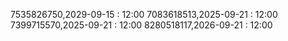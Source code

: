 7535826750,2029-09-15 : 12:00
7083618513,2025-09-21 : 12:00
7399715570,2025-09-21 : 12:00
8280518117,2026-09-21 : 12:00
